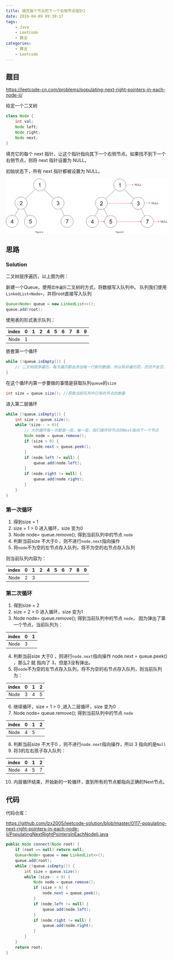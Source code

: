 ```yaml
---
title: 填充每个节点的下一个右侧节点指针2
date: 2019-04-09 09:39:17
tags:    
    - Java
    - Leetcode
    - 算法
categories:
    - 算法
    - Leetcode
---
```



##  题目

https://leetcode-cn.com/problems/populating-next-right-pointers-in-each-node-ii/

给定一个二叉树

```java
class Node {
    int val;
    Node left;
    Node right;
    Node next;
}
```
填充它的每个 next 指针，让这个指针指向其下一个右侧节点。如果找不到下一个右侧节点，则将 next 指针设置为 NULL。

初始状态下，所有 next 指针都被设置为 NULL。

![sss](填充每个节点的下一个右侧节点指针2/p.png)

## 思路

### Solution

二叉树层序遍历，以上图为例：

新建一个Queue，使用`层序遍历`二叉树的方式，将数据写入队列中。
队列我们使用`LinkedList<Node>`，并将root直接写入队列

```java
Queue<Node> queue = new LinkedList<>();
queue.add(root);
```

使用表的形式表示队列：

|index|0|1|2|4|5|6|7|8|9|
| :--: | :--: |:--: |:--: |:--: |:--: |:--: |:--: |:--: |:--: |
| Node | 1 |    |    |    |    |    |    |    ||

嵌套第一个循环

```java
while (!queue.isEmpty()) {
    // 二叉树层序遍历，每次遍历都会添加每一行新的数据，所以除非遍历完，否则不会空。
}
```

在这个循环内第一步要做的事情是获取队列`queue`的`size`

```java
int size = queue.size(); //获取当前队列中已有的节点的数量
```

进入第二层循环

```java
while (!queue.isEmpty()) {
    int size = queue.size();
    while (size-- > 0){
        // 大的循环每一次都是一层，每一层，我们循环将节点的Next指向下一个节点
        Node node = queue.remove();
        if (size > 0) {
            node.next = queue.peek();
        }
        if (node.left != null) {
            queue.add(node.left);
        }
        if (node.right != null) {
            queue.add(node.right);
        }
    }
}
```

### 第一次循环

1. 得到size = 1
2. size = 1 > 0  进入循环，size 变为0
3.  Node node= queue.remove(); 得到当前队列中的节点 `node`
4. 判断当前size 不大于0 ，则不进行`node.next`指向操作
5. 将`node`不为空的左节点存入队列，将不为空的右节点存入队列

则当前队列内容为：

|index|0|1|2|4|5|6|7|8|9|
| :--: | :--: |:--: |:--: |:--: |:--: |:--: |:--: |:--: |:--: |
| Node | 2 |  3  |    |    |    |    |    |    ||


### 第二次循环

1. 得到size = 2
2. size = 2 > 0  进入循环，size 变为1
3. Node node= queue.remove(); 得到当前队列中的节点 `node`， 因为弹出了第一个节点，当前队列为：

|index|0|1|
| :--: | :--: |:--: |
| Node | 3 |    |

4. 判断当前size 大于0 ，则进行`node.next`指向操作  node.next = queue.peek() ，那么2 就 指向了 3，但是3没有弹出。
5. 将`node`不为空的左节点存入队列，将不为空的右节点存入队列，则当前队列为：

|index|0|1|2|
| :--: | :--: |:--: |:--: |
| Node | 3 | 4 |5|

6. 继续循环，size = 1 > 0 ,进入二层循环，size 变为0
7. Node node= queue.remove(); 得到当前队列中的节点 `node`

|index|0|1|2|
| :--: | :--: |:--: |:--: |
| Node | 4 | 5 ||

8. 判断当前size 不大于0 ，则不进行`node.next`指向操作，所以 3 指向的是`Null`
9. 将3的左右孩子存入队列：

|index|0|1|2|
| :--: | :--: |:--: |:--: |
| Node | 4 | 5 |7|

10. 内层循环结束，开始新的一轮循环，直到所有的节点都指向正确的Next节点。

## 代码

代码仓库：

https://github.com/lzx2005/leetcode-solution/blob/master/0117-populating-next-right-pointers-in-each-node-ii/PopulatingNextRightPointersInEachNodeIi.java

```java
public Node connect(Node root) {
    if (root == null) return null;
    Queue<Node> queue = new LinkedList<>();
    queue.add(root);
    while (!queue.isEmpty()) {
        int size = queue.size();
        while (size-- > 0) {
            Node node = queue.remove();
            if (size > 0) {
                node.next = queue.peek();
            }
            if (node.left != null) {
                queue.add(node.left);
            }
            if (node.right != null) {
                queue.add(node.right);
            }
        }
    }
    return root;
}
```